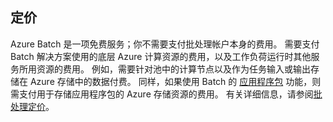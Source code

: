 ## <a name="pricing"></a>定价

Azure Batch 是一项免费服务；你不需要支付批处理帐户本身的费用。 需要支付 Batch 解决方案使用的底层 Azure 计算资源的费用，以及工作负荷运行时其他服务所用资源的费用。 例如，需要针对池中的计算节点以及作为任务输入或输出存储在 Azure 存储中的数据付费。 同样，如果使用 Batch 的 [应用程序包](../articles/batch/batch-application-packages.md) 功能，则需支付用于存储应用程序包的 Azure 存储资源的费用。 有关详细信息，请参阅[批处理定价](https://www.azure.cn/pricing/details/batch/)。